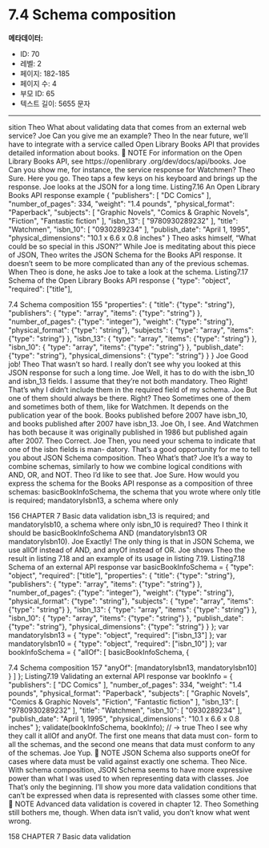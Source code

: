 # 7.4 Schema composition

**메타데이터:**
- ID: 70
- 레벨: 2
- 페이지: 182-185
- 페이지 수: 4
- 부모 ID: 65
- 텍스트 길이: 5655 문자

---

sition
Theo What about validating data that comes from an external web service?
Joe Can you give me an example?
Theo In the near future, we’ll have to integrate with a service called Open Library
Books API that provides detailed information about books.
 NOTE For information on the Open Library Books API, see https://openlibrary
.org/dev/docs/api/books.
Joe Can you show me, for instance, the service response for Watchmen?
Theo Sure. Here you go.
Theo taps a few keys on his keyboard and brings up the response. Joe looks at the JSON for
a long time.
Listing7.16 An Open Library Books API response example
{
"publishers": [
"DC Comics"
],
"number_of_pages": 334,
"weight": "1.4 pounds",
"physical_format": "Paperback",
"subjects": [
"Graphic Novels",
"Comics & Graphic Novels",
"Fiction",
"Fantastic fiction"
],
"isbn_13": [
"9780930289232"
],
"title": "Watchmen",
"isbn_10": [
"0930289234"
],
"publish_date": "April 1, 1995",
"physical_dimensions": "10.1 x 6.6 x 0.8 inches"
}
Theo asks himself, “What could be so special in this JSON?” While Joe is meditating about
this piece of JSON, Theo writes the JSON Schema for the Books API response. It doesn’t
seem to be more complicated than any of the previous schemas. When Theo is done, he
asks Joe to take a look at the schema.
Listing7.17 Schema of the Open Library Books API response
{
"type": "object",
"required": ["title"],

7.4 Schema composition 155
"properties": {
"title": {"type": "string"},
"publishers": {
"type": "array",
"items": {"type": "string"}
},
"number_of_pages": {"type": "integer"},
"weight": {"type": "string"},
"physical_format": {"type": "string"},
"subjects": {
"type": "array",
"items": {"type": "string"}
},
"isbn_13": {
"type": "array",
"items": {"type": "string"}
},
"isbn_10": {
"type": "array",
"items": {"type": "string"}
},
"publish_date": {"type": "string"},
"physical_dimensions": {"type": "string"}
}
}
Joe Good job!
Theo That wasn’t so hard. I really don’t see why you looked at this JSON response for
such a long time.
Joe Well, it has to do with the isbn_10 and isbn_13 fields. I assume that they’re
not both mandatory.
Theo Right! That’s why I didn’t include them in the required field of my schema.
Joe But one of them should always be there. Right?
Theo Sometimes one of them and sometimes both of them, like for Watchmen. It
depends on the publication year of the book. Books published before 2007
have isbn_10, and books published after 2007 have isbn_13.
Joe Oh, I see. And Watchmen has both because it was originally published in 1986
but published again after 2007.
Theo Correct.
Joe Then, you need your schema to indicate that one of the isbn fields is man-
datory. That’s a good opportunity for me to tell you about JSON Schema
composition.
Theo What’s that?
Joe It’s a way to combine schemas, similarly to how we combine logical conditions
with AND, OR, and NOT.
Theo I’d like to see that.
Joe Sure. How would you express the schema for the Books API response as a
composition of three schemas: basicBookInfoSchema, the schema that you
wrote where only title is required; mandatoryIsbn13, a schema where only

156 CHAPTER 7 Basic data validation
isbn_13 is required; and mandatoryIsb10, a schema where only isbn_10 is
required?
Theo I think it should be basicBookInfoSchema AND (mandatoryIsbn13 OR
mandatoryIsbn10).
Joe Exactly! The only thing is that in JSON Schema, we use allOf instead of AND,
and anyOf instead of OR.
Joe shows Theo the result in listing 7.18 and an example of its usage in listing 7.19.
Listing7.18 Schema of an external API response
var basicBookInfoSchema = {
"type": "object",
"required": ["title"],
"properties": {
"title": {"type": "string"},
"publishers": {
"type": "array",
"items": {"type": "string"}
},
"number_of_pages": {"type": "integer"},
"weight": {"type": "string"},
"physical_format": {"type": "string"},
"subjects": {
"type": "array",
"items": {"type": "string"}
},
"isbn_13": {
"type": "array",
"items": {"type": "string"}
},
"isbn_10": {
"type": "array",
"items": {"type": "string"}
},
"publish_date": {"type": "string"},
"physical_dimensions": {"type": "string"}
}
};
var mandatoryIsbn13 = {
"type": "object",
"required": ["isbn_13"]
};
var mandatoryIsbn10 = {
"type": "object",
"required": ["isbn_10"]
};
var bookInfoSchema = {
"allOf": [
basicBookInfoSchema,
{

7.4 Schema composition 157
"anyOf": [mandatoryIsbn13, mandatoryIsbn10]
}
]
};
Listing7.19 Validating an external API response
var bookInfo = {
"publishers": [
"DC Comics"
],
"number_of_pages": 334,
"weight": "1.4 pounds",
"physical_format": "Paperback",
"subjects": [
"Graphic Novels",
"Comics & Graphic Novels",
"Fiction",
"Fantastic fiction"
],
"isbn_13": [
"9780930289232"
],
"title": "Watchmen",
"isbn_10": [
"0930289234"
],
"publish_date": "April 1, 1995",
"physical_dimensions": "10.1 x 6.6 x 0.8 inches"
};
validate(bookInfoSchema, bookInfo);
// → true
Theo I see why they call it allOf and anyOf. The first one means that data must con-
form to all the schemas, and the second one means that data must conform to
any of the schemas.
Joe Yup.
 NOTE JSON Schema also supports oneOf for cases where data must be valid against
exactly one schema.
Theo Nice. With schema composition, JSON Schema seems to have more expressive
power than what I was used to when representing data with classes.
Joe That’s only the beginning. I’ll show you more data validation conditions that
can’t be expressed when data is represented with classes some other time.
 NOTE Advanced data validation is covered in chapter 12.
Theo Something still bothers me, though. When data isn’t valid, you don’t know what
went wrong.

158 CHAPTER 7 Basic data validation